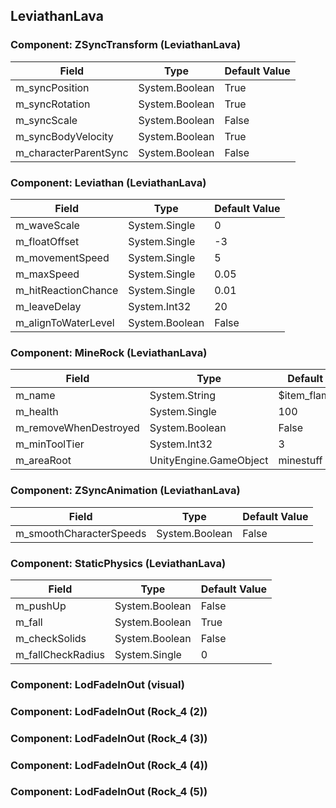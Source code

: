 ## LeviathanLava

### Component: ZSyncTransform (LeviathanLava)

|Field|Type|Default Value|
|-----|----|-------------|
|m_syncPosition|System.Boolean|True|
|m_syncRotation|System.Boolean|True|
|m_syncScale|System.Boolean|False|
|m_syncBodyVelocity|System.Boolean|True|
|m_characterParentSync|System.Boolean|False|

### Component: Leviathan (LeviathanLava)

|Field|Type|Default Value|
|-----|----|-------------|
|m_waveScale|System.Single|0|
|m_floatOffset|System.Single|-3|
|m_movementSpeed|System.Single|5|
|m_maxSpeed|System.Single|0.05|
|m_hitReactionChance|System.Single|0.01|
|m_leaveDelay|System.Int32|20|
|m_alignToWaterLevel|System.Boolean|False|

### Component: MineRock (LeviathanLava)

|Field|Type|Default Value|
|-----|----|-------------|
|m_name|System.String|$item_flametalore|
|m_health|System.Single|100|
|m_removeWhenDestroyed|System.Boolean|False|
|m_minToolTier|System.Int32|3|
|m_areaRoot|UnityEngine.GameObject|minestuff|

### Component: ZSyncAnimation (LeviathanLava)

|Field|Type|Default Value|
|-----|----|-------------|
|m_smoothCharacterSpeeds|System.Boolean|False|

### Component: StaticPhysics (LeviathanLava)

|Field|Type|Default Value|
|-----|----|-------------|
|m_pushUp|System.Boolean|False|
|m_fall|System.Boolean|True|
|m_checkSolids|System.Boolean|False|
|m_fallCheckRadius|System.Single|0|

### Component: LodFadeInOut (visual)

### Component: LodFadeInOut (Rock_4 (2))

### Component: LodFadeInOut (Rock_4 (3))

### Component: LodFadeInOut (Rock_4 (4))

### Component: LodFadeInOut (Rock_4 (5))

